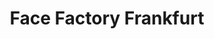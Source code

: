 ---
title: "Face Factory Frankfurt"
url: /frankfurt-am-main/face-factory-frankfurt/
shop: Kosmetik
---